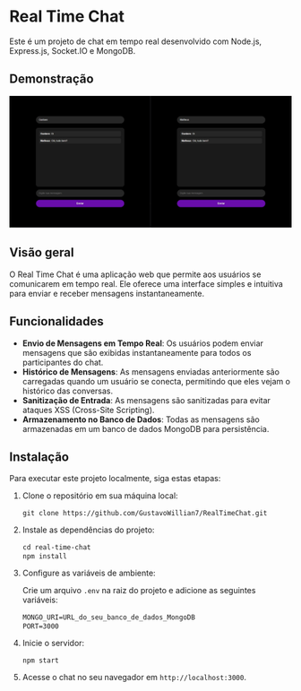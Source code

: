 # Real Time Chat

Este é um projeto de chat em tempo real desenvolvido com Node.js, Express.js, Socket.IO e MongoDB.

## Demonstração

![Chat em funcionamento](docs/real-time-chat.jpg)

## Visão geral

O Real Time Chat é uma aplicação web que permite aos usuários se comunicarem em tempo real. Ele oferece uma interface simples e intuitiva para enviar e receber mensagens instantaneamente.

## Funcionalidades

- **Envio de Mensagens em Tempo Real**: Os usuários podem enviar mensagens que são exibidas instantaneamente para todos os participantes do chat.
- **Histórico de Mensagens**: As mensagens enviadas anteriormente são carregadas quando um usuário se conecta, permitindo que eles vejam o histórico das conversas.
- **Sanitização de Entrada**: As mensagens são sanitizadas para evitar ataques XSS (Cross-Site Scripting).
- **Armazenamento no Banco de Dados**: Todas as mensagens são armazenadas em um banco de dados MongoDB para persistência.

## Instalação

Para executar este projeto localmente, siga estas etapas:

1. Clone o repositório em sua máquina local:

   ```
   git clone https://github.com/GustavoWillian7/RealTimeChat.git
   ```

2. Instale as dependências do projeto:

   ```
   cd real-time-chat
   npm install
   ```

3. Configure as variáveis de ambiente:

   Crie um arquivo `.env` na raiz do projeto e adicione as seguintes variáveis:

   ```
   MONGO_URI=URL_do_seu_banco_de_dados_MongoDB
   PORT=3000
   ```

4. Inicie o servidor:

   ```
   npm start
   ```

5. Acesse o chat no seu navegador em `http://localhost:3000`.
